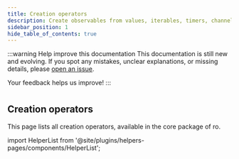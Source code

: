 ```yaml
---
title: Creation operators
description: Create observables from values, iterables, timers, channels, and events.
sidebar_position: 1
hide_table_of_contents: true
---
```


:::warning Help improve this documentation
This documentation is still new and evolving. If you spot any mistakes, unclear explanations, or missing details, please [open an issue](https://github.com/samber/ro/issues).

Your feedback helps us improve!
:::

#
## Creation operators

This page lists all creation operators, available in the core package of ro.

import HelperList from '@site/plugins/helpers-pages/components/HelperList';

<HelperList 
  type="core"
  category="creation"
/>
